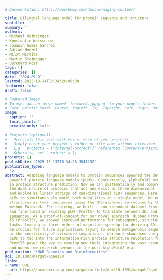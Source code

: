 ```yaml
---
# Documentation: https://wowchemy.com/docs/managing-content/

title: Bilingual language model for protein sequence and structure
subtitle: ''
summary: ''
authors:
- Michael Heinzinger
- Konstantin Weissenow
- Joaquin Gomez Sanchez
- Adrian Henkel
- Milot Mirdita
- Martin Steinegger
- Burkhard Rost
tags: []
categories: []
date: '2024-09-01'
lastmod: 2025-10-14T03:34:28+09:00
featured: false
draft: false

# Featured image
# To use, add an image named `featured.jpg/png` to your page's folder.
# Focal points: Smart, Center, TopLeft, Top, TopRight, Left, Right, BottomLeft, Bottom, BottomRight.
image:
  caption: ''
  focal_point: ''
  preview_only: false

# Projects (optional).
#   Associate this post with one or more of your projects.
#   Simply enter your project's folder or file name without extension.
#   E.g. `projects = ["internal-project"]` references `content/project/deep-learning/index.md`.
#   Otherwise, set `projects = []`.
projects: []
publishDate: '2025-10-13T18:34:28.354129Z'
publication_types:
- '2'
abstract: Adapting language models to protein sequences spawned the development of
  powerful protein language models (pLMs). Concurrently, AlphaFold2 broke through
  in protein structure prediction. Now we can systematically and comprehensively explore
  the dual nature of proteins that act and exist as three-dimensional (3D) machines
  and evolve as linear strings of one-dimensional (1D) sequences. Here, we leverage
  pLMs to simultaneously model both modalities in a single model. We encode protein
  structures as token sequences using the 3Di-alphabet introduced by the 3D-alignment
  method Foldseek. For training, we built a non-redundant dataset from AlphaFoldDB
  and fine-tuned an existing pLM (ProtT5) to translate between 3Di and amino acid
  sequences. As a proof-of-concept for our novel approach, dubbed Protein ‘structure-sequence’
  T5 (ProstT5), we showed improved performance for subsequent, structure-related prediction
  tasks, leading to three orders of magnitude speedup for deriving 3Di. This will
  be crucial for future applications trying to search metagenomic sequence databases
  at the sensitivity of structure comparisons. Our work showcased the potential of
  pLMs to tap into the information-rich protein structure revolution fueled by AlphaFold2.
  ProstT5 paves the way to develop new tools integrating the vast resource of 3D predictions
  and opens new research avenues in the post-AlphaFold2 era.
publication: '*NAR Genomics and Bioinformatics*'
doi: 10.1093/nargab/lqae150
links:
- name: URL
  url: https://academic.oup.com/nargab/article/doi/10.1093/nargab/lqae150/7901286
---
```


